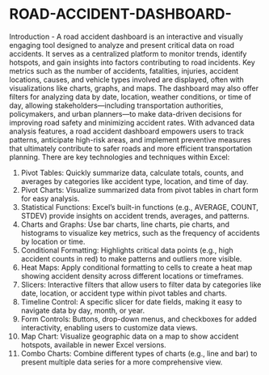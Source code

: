 # ROAD-ACCIDENT-DASHBOARD-
Introduction -
A road accident dashboard is an interactive and visually engaging tool designed to analyze and present critical data on road accidents. It serves as a centralized platform to monitor trends, identify hotspots, and gain insights into factors contributing to road incidents.
Key metrics such as the number of accidents, fatalities, injuries, accident locations, causes, and vehicle types involved are displayed, often with visualizations like charts, graphs, and maps. The dashboard may also offer filters for analyzing data by date, location, weather conditions, or time of day, allowing stakeholders—including transportation authorities, policymakers, and urban planners—to make data-driven decisions for improving road safety and minimizing accident rates.
With advanced data analysis features, a road accident dashboard empowers users to track patterns, anticipate high-risk areas, and implement preventive measures that ultimately contribute to safer roads and more efficient transportation planning.
There are key technologies and techniques within Excel:
1.	Pivot Tables: Quickly summarize data, calculate totals, counts, and averages by categories like accident type, location, and time of day.
2.	Pivot Charts: Visualize summarized data from pivot tables in chart form for easy analysis.
3.	Statistical Functions: Excel’s built-in functions (e.g., AVERAGE, COUNT, STDEV) provide insights on accident trends, averages, and patterns.
4.	Charts and Graphs: Use bar charts, line charts, pie charts, and histograms to visualize key metrics, such as the frequency of accidents by location or time.
5.	Conditional Formatting: Highlights critical data points (e.g., high accident counts in red) to make patterns and outliers more visible.
6.	Heat Maps: Apply conditional formatting to cells to create a heat map showing accident density across different locations or timeframes.
7.	Slicers: Interactive filters that allow users to filter data by categories like date, location, or accident type within pivot tables and charts.
8.	Timeline Control: A specific slicer for date fields, making it easy to navigate data by day, month, or year.
9.	Form Controls: Buttons, drop-down menus, and checkboxes for added interactivity, enabling users to customize data views.
10.	Map Chart: Visualize geographic data on a map to show accident hotspots, available in newer Excel versions.
11.	Combo Charts: Combine different types of charts (e.g., line and bar) to present multiple data series for a more comprehensive view.
